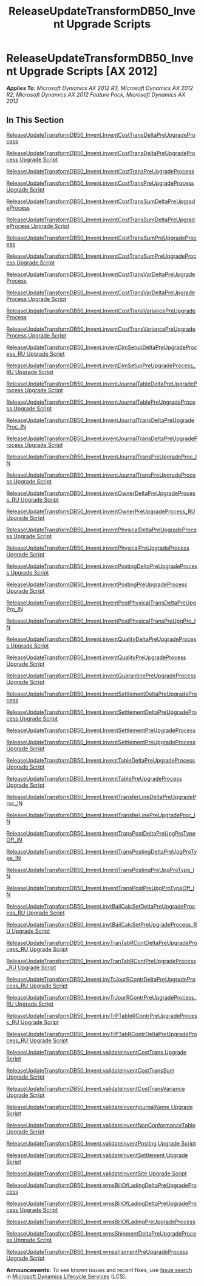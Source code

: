 ﻿---
title: ReleaseUpdateTransformDB50_Invent Upgrade Scripts
TOCTitle: ReleaseUpdateTransformDB50_Invent Upgrade Scripts
ms:assetid: 58cbaf94-2037-4a23-8a4d-bd145f02f11b
ms:mtpsurl: https://msdn.microsoft.com/en-us/library/JJ736261(v=AX.60)
ms:contentKeyID: 49708436
ms.date: 05/18/2015
mtps_version: v=AX.60
---

# ReleaseUpdateTransformDB50\_Invent Upgrade Scripts [AX 2012]


_**Applies To:** Microsoft Dynamics AX 2012 R3, Microsoft Dynamics AX 2012 R2, Microsoft Dynamics AX 2012 Feature Pack, Microsoft Dynamics AX 2012_

## In This Section

[ReleaseUpdateTransformDB50\_Invent.InventCostTransDeltaPreUpgradeProcess](releaseupdatetransformdb50-invent-inventcosttransdeltapreupgradeprocess.md)

[ReleaseUpdateTransformDB50\_Invent.inventCostTransDeltaPreUpgradeProcess Upgrade Script](releaseupdatetransformdb50-invent-inventcosttransdeltapreupgradeprocess-upgrade-script.md)

[ReleaseUpdateTransformDB50\_Invent.InventCostTransPreUpgradeProcess](releaseupdatetransformdb50-invent-inventcosttranspreupgradeprocess.md)

[ReleaseUpdateTransformDB50\_Invent.inventCostTransPreUpgradeProcess Upgrade Script](releaseupdatetransformdb50-invent-inventcosttranspreupgradeprocess-upgrade-script.md)

[ReleaseUpdateTransformDB50\_Invent.InventCostTransSumDeltaPreUpgradeProcess](releaseupdatetransformdb50-invent-inventcosttranssumdeltapreupgradeprocess.md)

[ReleaseUpdateTransformDB50\_Invent.inventCostTransSumDeltaPreUpgradeProcess Upgrade Script](releaseupdatetransformdb50-invent-inventcosttranssumdeltapreupgradeprocess-upgrade-script.md)

[ReleaseUpdateTransformDB50\_Invent.InventCostTransSumPreUpgradeProcess](releaseupdatetransformdb50-invent-inventcosttranssumpreupgradeprocess.md)

[ReleaseUpdateTransformDB50\_Invent.inventCostTransSumPreUpgradeProcess Upgrade Script](releaseupdatetransformdb50-invent-inventcosttranssumpreupgradeprocess-upgrade-script.md)

[ReleaseUpdateTransformDB50\_Invent.InventCostTransVarDeltaPreUpgradeProcess](releaseupdatetransformdb50-invent-inventcosttransvardeltapreupgradeprocess.md)

[ReleaseUpdateTransformDB50\_Invent.inventCostTransVarDeltaPreUpgradeProcess Upgrade Script](releaseupdatetransformdb50-invent-inventcosttransvardeltapreupgradeprocess-upgrade-script.md)

[ReleaseUpdateTransformDB50\_Invent.InventCostTransVariancePreUpgradeProcess](releaseupdatetransformdb50-invent-inventcosttransvariancepreupgradeprocess.md)

[ReleaseUpdateTransformDB50\_Invent.inventCostTransVariancePreUpgradeProcess Upgrade Script](releaseupdatetransformdb50-invent-inventcosttransvariancepreupgradeprocess-upgrade-script.md)

[ReleaseUpdateTransformDB50\_Invent.inventDimSetupDeltaPreUpgradeProcess\_RU Upgrade Script](releaseupdatetransformdb50-invent-inventdimsetupdeltapreupgradeprocess-ru-upgrade-script.md)

[ReleaseUpdateTransformDB50\_Invent.inventDimSetupPreUpgradeProcess\_RU Upgrade Script](releaseupdatetransformdb50-invent-inventdimsetuppreupgradeprocess-ru-upgrade-script.md)

[ReleaseUpdateTransformDB50\_Invent.inventJournalTableDeltaPreUpgradeProcess Upgrade Script](releaseupdatetransformdb50-invent-inventjournaltabledeltapreupgradeprocess-upgrade-script.md)

[ReleaseUpdateTransformDB50\_Invent.inventJournalTablePreUpgradeProcess Upgrade Script](releaseupdatetransformdb50-invent-inventjournaltablepreupgradeprocess-upgrade-script.md)

[ReleaseUpdateTransformDB50\_Invent.InventJournalTransDeltaPreUpgradeProc\_IN](releaseupdatetransformdb50-invent-inventjournaltransdeltapreupgradeproc-in.md)

[ReleaseUpdateTransformDB50\_Invent.inventJournalTransDeltaPreUpgradeProcess Upgrade Script](releaseupdatetransformdb50-invent-inventjournaltransdeltapreupgradeprocess-upgrade-script.md)

[ReleaseUpdateTransformDB50\_Invent.InventJournalTransPreUpgradeProc\_IN](releaseupdatetransformdb50-invent-inventjournaltranspreupgradeproc-in.md)

[ReleaseUpdateTransformDB50\_Invent.inventJournalTransPreUpgradeProcess Upgrade Script](releaseupdatetransformdb50-invent-inventjournaltranspreupgradeprocess-upgrade-script.md)

[ReleaseUpdateTransformDB50\_Invent.inventOwnerDeltaPreUpgradeProcess\_RU Upgrade Script](releaseupdatetransformdb50-invent-inventownerdeltapreupgradeprocess-ru-upgrade-script.md)

[ReleaseUpdateTransformDB50\_Invent.inventOwnerPreUpgradeProcess\_RU Upgrade Script](releaseupdatetransformdb50-invent-inventownerpreupgradeprocess-ru-upgrade-script.md)

[ReleaseUpdateTransformDB50\_Invent.inventPhysicalDeltaPreUpgradeProcess Upgrade Script](releaseupdatetransformdb50-invent-inventphysicaldeltapreupgradeprocess-upgrade-script.md)

[ReleaseUpdateTransformDB50\_Invent.inventPhysicalPreUpgradeProcess Upgrade Script](releaseupdatetransformdb50-invent-inventphysicalpreupgradeprocess-upgrade-script.md)

[ReleaseUpdateTransformDB50\_Invent.inventPostingDeltaPreUpgradeProcess Upgrade Script](releaseupdatetransformdb50-invent-inventpostingdeltapreupgradeprocess-upgrade-script.md)

[ReleaseUpdateTransformDB50\_Invent.inventPostingPreUpgradeProcess Upgrade Script](releaseupdatetransformdb50-invent-inventpostingpreupgradeprocess-upgrade-script.md)

[ReleaseUpdateTransformDB50\_Invent.InventPostPhysicalTransDeltaPreUpgPro\_IN](releaseupdatetransformdb50-invent-inventpostphysicaltransdeltapreupgpro-in.md)

[ReleaseUpdateTransformDB50\_Invent.InventPostPhysicalTransPreUpgPro\_IN](releaseupdatetransformdb50-invent-inventpostphysicaltranspreupgpro-in.md)

[ReleaseUpdateTransformDB50\_Invent.inventQualityDeltaPreUpgradeProcess Upgrade Script](releaseupdatetransformdb50-invent-inventqualitydeltapreupgradeprocess-upgrade-script.md)

[ReleaseUpdateTransformDB50\_Invent.inventQualityPreUpgradeProcess Upgrade Script](releaseupdatetransformdb50-invent-inventqualitypreupgradeprocess-upgrade-script.md)

[ReleaseUpdateTransformDB50\_Invent.inventQuarantinePreUpgradeProcess Upgrade Script](releaseupdatetransformdb50-invent-inventquarantinepreupgradeprocess-upgrade-script.md)

[ReleaseUpdateTransformDB50\_Invent.InventSettlementDeltaPreUpgradeProcess](releaseupdatetransformdb50-invent-inventsettlementdeltapreupgradeprocess.md)

[ReleaseUpdateTransformDB50\_Invent.inventSettlementDeltaPreUpgradeProcess Upgrade Script](releaseupdatetransformdb50-invent-inventsettlementdeltapreupgradeprocess-upgrade-script.md)

[ReleaseUpdateTransformDB50\_Invent.InventSettlementPreUpgradeProcess](releaseupdatetransformdb50-invent-inventsettlementpreupgradeprocess.md)

[ReleaseUpdateTransformDB50\_Invent.inventSettlementPreUpgradeProcess Upgrade Script](releaseupdatetransformdb50-invent-inventsettlementpreupgradeprocess-upgrade-script.md)

[ReleaseUpdateTransformDB50\_Invent.inventTableDeltaPreUpgradeProcess Upgrade Script](releaseupdatetransformdb50-invent-inventtabledeltapreupgradeprocess-upgrade-script.md)

[ReleaseUpdateTransformDB50\_Invent.inventTablePreUpgradeProcess Upgrade Script](releaseupdatetransformdb50-invent-inventtablepreupgradeprocess-upgrade-script.md)

[ReleaseUpdateTransformDB50\_Invent.InventTransferLineDeltaPreUpgradeProc\_IN](releaseupdatetransformdb50-invent-inventtransferlinedeltapreupgradeproc-in.md)

[ReleaseUpdateTransformDB50\_Invent.InventTransferLinePreUpgradeProc\_IN](releaseupdatetransformdb50-invent-inventtransferlinepreupgradeproc-in.md)

[ReleaseUpdateTransformDB50\_Invent.InventTransPostDeltaPreUpgProTypeOff\_IN](releaseupdatetransformdb50-invent-inventtranspostdeltapreupgprotypeoff-in.md)

[ReleaseUpdateTransformDB50\_Invent.InventTransPostingDeltaPreUpgProType\_IN](releaseupdatetransformdb50-invent-inventtranspostingdeltapreupgprotype-in.md)

[ReleaseUpdateTransformDB50\_Invent.InventTransPostingPreUpgProType\_IN](releaseupdatetransformdb50-invent-inventtranspostingpreupgprotype-in.md)

[ReleaseUpdateTransformDB50\_Invent.InventTransPostPreUpgProTypeOff\_IN](releaseupdatetransformdb50-invent-inventtranspostpreupgprotypeoff-in.md)

[ReleaseUpdateTransformDB50\_Invent.invtBailCalcSetDeltaPreUpgradeProcess\_RU Upgrade Script](releaseupdatetransformdb50-invent-invtbailcalcsetdeltapreupgradeprocess-ru-upgrade-script.md)

[ReleaseUpdateTransformDB50\_Invent.invtBailCalcSetPreUpgradeProcess\_RU Upgrade Script](releaseupdatetransformdb50-invent-invtbailcalcsetpreupgradeprocess-ru-upgrade-script.md)

[ReleaseUpdateTransformDB50\_Invent.invTranTabRContDeltaPreUpgradeProcess\_RU Upgrade Script](releaseupdatetransformdb50-invent-invtrantabrcontdeltapreupgradeprocess-ru-upgrade-script.md)

[ReleaseUpdateTransformDB50\_Invent.invTranTabRContPreUpgradeProcess\_RU Upgrade Script](releaseupdatetransformdb50-invent-invtrantabrcontpreupgradeprocess-ru-upgrade-script.md)

[ReleaseUpdateTransformDB50\_Invent.invTrJourRContrDeltaPreUpgradeProcess\_RU Upgrade Script](releaseupdatetransformdb50-invent-invtrjourrcontrdeltapreupgradeprocess-ru-upgrade-script.md)

[ReleaseUpdateTransformDB50\_Invent.invTrJourRContrPreUpgradeProcess\_RU Upgrade Script](releaseupdatetransformdb50-invent-invtrjourrcontrpreupgradeprocess-ru-upgrade-script.md)

[ReleaseUpdateTransformDB50\_Invent.invTrPTableRContrPreUpgradeProcess\_RU Upgrade Script](releaseupdatetransformdb50-invent-invtrptablercontrpreupgradeprocess-ru-upgrade-script.md)

[ReleaseUpdateTransformDB50\_Invent.invTrPTabRContrDeltaPreUpgradeProcess\_RU Upgrade Script](releaseupdatetransformdb50-invent-invtrptabrcontrdeltapreupgradeprocess-ru-upgrade-script.md)

[ReleaseUpdateTransformDB50\_Invent.validateInventCostTrans Upgrade Script](releaseupdatetransformdb50-invent-validateinventcosttrans-upgrade-script.md)

[ReleaseUpdateTransformDB50\_Invent.validateInventCostTransSum Upgrade Script](releaseupdatetransformdb50-invent-validateinventcosttranssum-upgrade-script.md)

[ReleaseUpdateTransformDB50\_Invent.validateInventCostTransVariance Upgrade Script](releaseupdatetransformdb50-invent-validateinventcosttransvariance-upgrade-script.md)

[ReleaseUpdateTransformDB50\_Invent.validateInventjournalName Upgrade Script](releaseupdatetransformdb50-invent-validateinventjournalname-upgrade-script.md)

[ReleaseUpdateTransformDB50\_Invent.validateInventNonConformanceTable Upgrade Script](releaseupdatetransformdb50-invent-validateinventnonconformancetable-upgrade-script.md)

[ReleaseUpdateTransformDB50\_Invent.validateInventPosting Upgrade Script](releaseupdatetransformdb50-invent-validateinventposting-upgrade-script.md)

[ReleaseUpdateTransformDB50\_Invent.validateInventSettlement Upgrade Script](releaseupdatetransformdb50-invent-validateinventsettlement-upgrade-script.md)

[ReleaseUpdateTransformDB50\_Invent.validateInventSite Upgrade Script](releaseupdatetransformdb50-invent-validateinventsite-upgrade-script.md)

[ReleaseUpdateTransformDB50\_Invent.wmsBillOfLadingDeltaPreUpgradeProcess](releaseupdatetransformdb50-invent-wmsbillofladingdeltapreupgradeprocess.md)

[ReleaseUpdateTransformDB50\_Invent.wmsBillOfLadingDeltaPreUpgradeProcess Upgrade Script](releaseupdatetransformdb50-invent-wmsbillofladingdeltapreupgradeprocess-upgrade-script.md)

[ReleaseUpdateTransformDB50\_Invent.wmsBillOfLadingPreUpgradeProcess](releaseupdatetransformdb50-invent-wmsbillofladingpreupgradeprocess.md)

[ReleaseUpdateTransformDB50\_Invent.wmsShipmentDeltaPreUpgradeProcess Upgrade Script](releaseupdatetransformdb50-invent-wmsshipmentdeltapreupgradeprocess-upgrade-script.md)

[ReleaseUpdateTransformDB50\_Invent.wmsshipmentPreUpgradeProcess Upgrade Script](releaseupdatetransformdb50-invent-wmsshipmentpreupgradeprocess-upgrade-script.md)

  
**Announcements:** To see known issues and recent fixes, use [Issue search](http://go.microsoft.com/fwlink/?linkid=389258) in [Microsoft Dynamics Lifecycle Services](http://go.microsoft.com/fwlink/?linkid=306505) (LCS).


